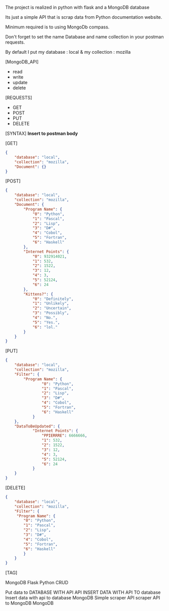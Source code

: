 The project is realized in python with flask and a MongoDB database

Its just a simple API that is scrap data from Python documentation website.

Minimum required is to using MongoDb compass. 

Don't forget to set the name Database and name collection in your postman requests.

By default I put my database : local & my collection : mozilla

[MongoDB_API]

- read
- write
- update
- delete


[REQUESTS]

- GET 
- POST
- PUT
- DELETE


[SYNTAX] 
**Insert to postman body**

[GET]

```json
{
    "database": "local",
    "collection": "mozilla",
    "Document": {}
}
```

[POST]

```json
{
    "database": "local",
    "collection": "mozilla",
    "Document": {
        "Program Name": {
            "0": "Python",
            "1": "Pascal",
            "2": "Lisp",
            "3": "D#",
            "4": "Cobol",
            "5": "Fortran",
            "6": "Haskell"
        },
        "Internet Points": {
            "0": 932914021,
            "1": 532,
            "2": 1522,
            "3": 12,
            "4": 3,
            "5": 52124,
            "6": 24
        },
        "Kittens?": {
            "0": "Definitely",
            "1": "Unlikely",
            "2": "Uncertain",
            "3": "Possibly",
            "4": "No.",
            "5": "Yes.",
            "6": "lol."
        }
    }
}
```

[PUT]

```json
{
    "database": "local",
    "collection": "mozilla",
    "Filter": {
        "Program Name": {
                "0": "Python",
                "1": "Pascal",
                "2": "Lisp",
                "3": "D#",
                "4": "Cobol",
                "5": "Fortran",
                "6": "Haskell"
            }
    },
    "DataToBeUpdated": {
            "Internet Points": {
                "PPIERRRE": 6666666,
                "1": 532,
                "2": 1522,
                "3": 12,
                "4": 3,
                "5": 52124,
                "6": 24
            }
    }
}
```

[DELETE]

```json
{
    "database": "local",
    "collection": "mozilla",
    "Filter": {
     "Program Name": {
        "0": "Python",
        "1": "Pascal",
        "2": "Lisp",
        "3": "D#",
        "4": "Cobol",
        "5": "Fortran",
        "6": "Haskell"
        }
    }
}
```

[TAG]

MongoDB
Flask
Python
CRUD

Put data to DATABASE WITH API
API 
INSERT DATA WITH API TO database
Insert data with api to database MongoDB
Simple scraper API 
scraper API to MongoDB
MongoDB
